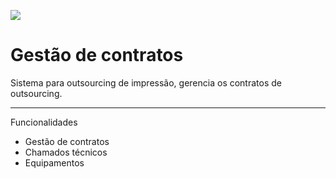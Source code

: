 ![](https://github.com/renatosans/contratos/blob/master/img/admin/logo.png)

# Gestão de contratos

Sistema para outsourcing de impressão, gerencia os contratos de outsourcing.

<hr>

Funcionalidades
<ul>
  <li>Gestão de contratos</li>
  <li>Chamados técnicos</li>
  <li>Equipamentos</li>
</ul>

